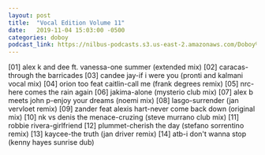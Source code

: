```yaml
---
layout: post
title:  "Vocal Edition Volume 11"
date:   2019-11-04 15:03:00 -0500
categories: doboy
podcast_link: https://nilbus-podcasts.s3.us-east-2.amazonaws.com/Doboy%20mix/Vocal%20Edition%20Volume%2011.mp3
---
```

[01] alex k and dee ft. vanessa-one summer (extended mix)
[02] caracas-through the barricades
[03] candee jay-if i were you (pronti and kalmani vocal mix)
[04] orion too feat caitlin-call me (frank degrees remix)
[05] nrc-here comes the rain again
[06] jakima-alone (mysterio club mix)
[07] alex b meets john p-enjoy your dreams (noemi mix)
[08] lasgo-surrender (jan vervloet remix)
[09] zander feat alexis hart-never come back down (original mix)
[10] nk vs denis the menace-cruzing (steve murrano club mix)
[11] robbie rivera-girlfriend
[12] plummet-cherish the day (stefano sorrentino remix)
[13] kaycee-the truth (jan driver remix)
[14] atb-i don't wanna stop (kenny hayes sunrise dub)
